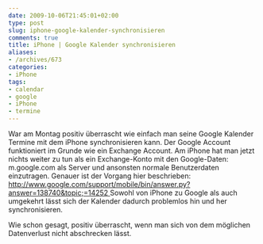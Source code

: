```yaml
---
date: 2009-10-06T21:45:01+02:00
type: post
slug: iphone-google-kalender-synchronisieren
comments: true
title: iPhone | Google Kalender synchronisieren
aliases:
- /archives/673
categories:
- iPhone
tags:
- calendar
- google
- iPhone
- termine
---
```


War am Montag positiv überrascht wie einfach man seine Google Kalender Termine mit dem iPhone synchronisieren kann.
Der Google Account funktioniert im Grunde wie ein Exchange Account.
Am iPhone hat man jetzt nichts weiter zu tun als ein Exchange-Konto mit den Google-Daten:
m.google.com als Server und ansonsten normale Benutzerdaten einzutragen.
Genauer ist der Vorgang hier beschrieben:
[http://www.google.com/support/mobile/bin/answer.py?answer=138740&topic;=14252 ](http://http://www.google.com/support/mobile/bin/answer.py?answer=138740&topic=14252)
Sowohl von iPhone zu Google als auch umgekehrt lässt sich der Kalender dadurch problemlos hin und her synchronisieren.

Wie schon gesagt, positiv überrascht, wenn man sich von dem möglichen Datenverlust nicht abschrecken lässt.

